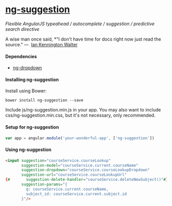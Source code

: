 # [ng-suggestion](http://ianwalter.github.io/ng-suggestion/)
*Flexible AngularJS typeahead / autocomplete / suggestion / predictive search directive*

A wise man once said, *"I don't have time for docs right now just read the source."
&mdash;&nbsp; [Ian Kennington Walter](http://iankwalter.com)

#### Dependencies
* [ng-dropdown](https://github.com/flashnotes/ng-dropdown/)

#### Installing ng-suggestion

Install using Bower:
```
bower install ng-suggestion --save
```

Include js/ng-suggestion.min.js in your app. You may also want to include
css/ng-suggestion.min.css, but it's not necessary, only recommended.

#### Setup for ng-suggestion

```javascript
var app = angular.module('your-wonderful-app', ['ng-suggestion'])
```

#### Using ng-suggestion
```html
<input suggestion="courseService.courseLookup"
       suggestion-model="courseService.current.courseName"
       suggestion-dropdown="courseService.courseLookupDropdown"
       suggestion-url="courseService.courseLookupUrl"
{#       suggestion-delete-handler="courseService.deleteNewSubject()"#}
       suggestion-params="{
         q: courseService.current.courseName,
         subject_id: courseService.current.subject.id
       }"/>
```